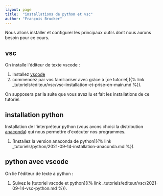 ```yaml
---
layout: page
title:  "installations de python et vsc"
author: "François Brucker"
---
```


Nous allons installer et configurer les principaux outils dont nous aurons besoin pour ce cours.

## vsc

On installe l'éditeur de texte vscode :

1. Installez [vscode](https://code.visualstudio.com/)
2. commencez par vos familiariser avec grâce à [ce tutoriel]({% link _tutoriels/editeur/vsc/vsc-installation-et-prise-en-main.md %}).

On supposera par la suite que vous avez lu et fait les installations de ce tutoriel.

## installation python

Installation de l'interpréteur python (vous avons choisi la distribution [anaconda](https://www.anaconda.com/)) qui nous permettre d'exécuter nos programmes.

1. [Installez la version anaconda de python]({% link _tutoriels/python/2021-09-14-installation-anaconda.md %}).

## python avec vscode

On lie l'éditeur de texte à python :

1. Suivez le [tutoriel vscode et python]({% link _tutoriels/editeur/vsc/2021-09-14-vsc-python.md %}).
